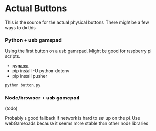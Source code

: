 # Actual Buttons

This is the source for the actual physical buttons.  There might be a few ways to do this

### Python + usb gamepad

Using the first button on a usb gamepad. Might be good for raspberry pi scripts.

* [pygame](https://bitbucket.org/pygame/pygame/issues/82/homebrew-on-leopard-fails-to-install#comment-627494)
* pip install -U python-dotenv
* pip install pusher

```bash
python button.py
```


### Node/browser + usb gamepad

(todo)

Probably a good fallback if network is hard to set up on the pi. Use webGamepads because it seems more stable than other node libraries
